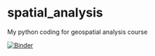 # spatial_analysis
My python coding for geospatial analysis course


[![Binder](https://mybinder.org/badge_logo.svg)](https://mybinder.org/v2/gh/zyang91/spatial_analysis/HEAD)
